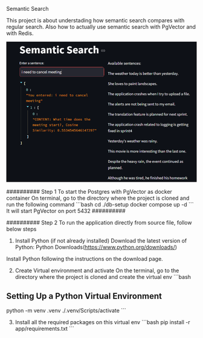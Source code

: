 Semantic Search

This project is about understading how semantic search compares with regular search.
Also how to actually use semantic search with PgVector and with Redis.

![App](https://github.com/mathurajai/semantic_search/blob/main/Screenshot%202025-01-18%20231605.png)

##########
Step 1
To start the Postgres with PgVector as docker container
On terminal, go to the directory where the project is cloned and run the following command
\```bash
cd ./db-setup
docker compose up -d
\```
It will start PgVector on port 5432
##########

##########
Step 2
To run the application directly from source file, follow below steps
1. Install Python (if not already installed)
Download the latest version of Python: Python Downloads(https://www.python.org/downloads/)

Install Python following the instructions on the download page.

2. Create Virtual environment and activate
On the terminal, go to the directory where the project is cloned and create the virtual env
\```bash
## Setting Up a Python Virtual Environment
python -m venv .venv
./.venv/Scripts/activate
\```

3. Install all the required packages on this virtual env
\```bash
pip install -r app/requirements.txt
\```
